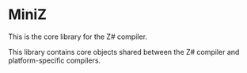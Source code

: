 # MiniZ

This is the core library for the Z# compiler.

This library contains core objects shared between the Z# compiler and platform-specific compilers.
